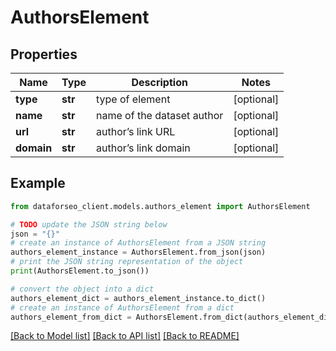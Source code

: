 # AuthorsElement


## Properties

Name | Type | Description | Notes
------------ | ------------- | ------------- | -------------
**type** | **str** | type of element | [optional] 
**name** | **str** | name of the dataset author | [optional] 
**url** | **str** | author’s link URL | [optional] 
**domain** | **str** | author’s link domain | [optional] 

## Example

```python
from dataforseo_client.models.authors_element import AuthorsElement

# TODO update the JSON string below
json = "{}"
# create an instance of AuthorsElement from a JSON string
authors_element_instance = AuthorsElement.from_json(json)
# print the JSON string representation of the object
print(AuthorsElement.to_json())

# convert the object into a dict
authors_element_dict = authors_element_instance.to_dict()
# create an instance of AuthorsElement from a dict
authors_element_from_dict = AuthorsElement.from_dict(authors_element_dict)
```
[[Back to Model list]](../README.md#documentation-for-models) [[Back to API list]](../README.md#documentation-for-api-endpoints) [[Back to README]](../README.md)


